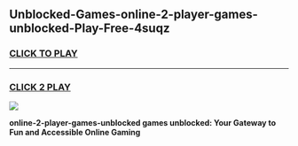 
## Unblocked-Games-online-2-player-games-unblocked-Play-Free-4suqz
<h3>
<a href="https://premium76.site?title=online-2-player-games-unblocked&ref=18A1">CLICK TO PLAY</a></h3>
<hr>

<h3>
<a href="https://premium76.site?title=online-2-player-games-unblocked&ref=18A1">CLICK 2 PLAY</a>
  
</h3>

<a href="https://premium76.site?title=online-2-player-games-unblocked&ref=18A1"><img src="https://clearcache.store/games.png"></a>


**online-2-player-games-unblocked games unblocked: Your Gateway to Fun and Accessible Online Gaming**
